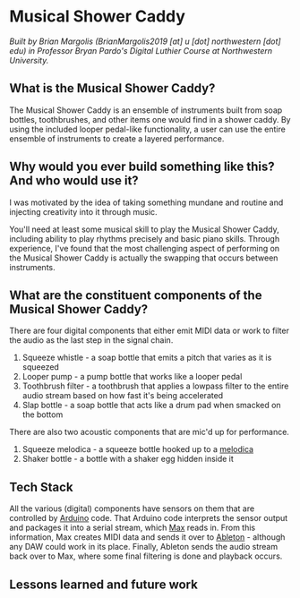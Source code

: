 # Musical Shower Caddy
*Built by Brian Margolis (BrianMargolis2019 [at] u [dot] northwestern [dot] edu) in Professor Bryan Pardo's Digital Luthier Course at Northwestern University.*

## What is the Musical Shower Caddy?
The Musical Shower Caddy is an ensemble of instruments built from soap bottles, toothbrushes, and other items one would find in a shower caddy. By using the included looper pedal-like functionality, a user can use the entire ensemble of instruments to create a layered performance.

## Why would you ever build something like this? And who would use it?
I was motivated by the idea of taking something mundane and routine and injecting creativity into it through music. 

You'll need at least some musical skill to play the Musical Shower Caddy, including ability to play rhythms precisely and basic piano skills. Through experience, I've found that the most challenging aspect of performing on the Musical Shower Caddy is actually the swapping that occurs between instruments.

## What are the constituent components of the Musical Shower Caddy?
There are four digital components that either emit MIDI data or work to filter the audio as the last step in the signal chain.
1. Squeeze whistle - a soap bottle that emits a pitch that varies as it is squeezed
2. Looper pump - a pump bottle that works like a looper pedal
3. Toothbrush filter - a toothbrush that applies a lowpass filter to the entire audio stream based on how fast it's being accelerated
4. Slap bottle - a soap bottle that acts like a drum pad when smacked on the bottom

There are also two acoustic components that are mic'd up for performance.
1. Squeeze melodica - a squeeze bottle hooked up to a [melodica](https://en.wikipedia.org/wiki/Melodica)
2. Shaker bottle - a bottle with a shaker egg hidden inside it

## Tech Stack
All the various (digital) components have sensors on them that are controlled by [Arduino](https://www.arduino.cc/) code. That Arduino code interprets the sensor output and packages it into a serial stream, which [Max](https://cycling74.com/products/max) reads in. From this information, Max creates MIDI data and sends it over to [Ableton](https://www.ableton.com/en/) - although any DAW could work in its place. Finally, Ableton sends the audio stream back over to Max, where some final filtering is done and playback occurs.

## Lessons learned and future work

